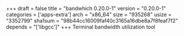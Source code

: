 +++
draft = false
title = "bandwhich 0.20.0-1"
version = "0.20.0-1"
categories = ['apps-extra']
arch = "x86_64"
size = "935268"
usize = "3352799"
sha1sum = "98b44cc16009faf40c3165a16dbe8a7f8feaf7f2"
depends = "['libgcc']"
+++
Terminal bandwidth utilization tool